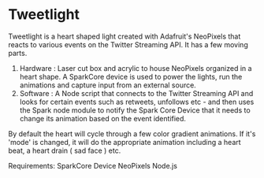 Tweetlight
==========
Tweetlight is a heart shaped light created with Adafruit's NeoPixels that reacts to various events on the Twitter Streaming API. 
It has a few moving parts. 
1. Hardware : Laser cut box and acrylic to house NeoPixels organized in a heart shape. A SparkCore device is used to power the
lights, run the animations and capture input from an external source.
2. Software : A Node script that connects to the Twitter Streaming API and looks for certain events such as retweets, unfollows etc - 
and then uses the Spark node module to notify the Spark Core Device that it needs to change its animation based on the event identified. 

By default the heart will cycle through a few color gradient animations. If it's 'mode' is changed, it will do the appropriate animation including a 
heart beat, a heart drain ( sad face ) etc. 

Requirements:
SparkCore Device
NeoPixels
Node.js 
